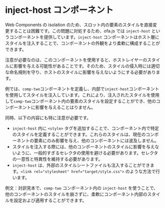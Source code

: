 <template is="exm-article">
<a href="../../publics/examples/inject-host/demo.html" preview></a>
<a href="../../publics/examples/inject-host/comp-one.html"></a>
<a href="../../publics/examples/inject-host/comp-two.html" main></a>
</template>

# inject-host コンポーネント

Web Components の isolation のため、スロット内の要素のスタイルを直接変更することは困難です。この問題に対処するため、ofa.js では `inject-host` というコンポーネントを提供しています。`inject-host` コンポーネントはホスト層にスタイルを注入することで、コンポーネントの外観をより柔軟に構成することができます。

注意が必要なのは、このコンポーネントを使用すると、ホストレイヤーのスタイルに影響を与える可能性があることです。そのため、スタイルの侵入時には適切な命名規則を守り、ホストのスタイルに影響を与えないようにする必要があります。

例では、`comp-two`コンポーネントを定義し、内部で`inject-host`コンポーネントを使用してスタイルを注入しています。これにより、注入されたスタイルを使用して`comp-two`コンポーネント内の要素のスタイルを設定することができ、他のコンポーネントに影響を与えることはりません。

同時、以下の内容にも特に注意が必要です。

- `inject-host` 内に `<style>` タグを追加することで、コンポーネント内で特定のスタイルを定義することができます。これらのスタイルは、現在のコンポーネントの要素にのみ影響を与え、他のコンポーネントには波及しません。
- スタイルを注入する際には、他のコンポーネントのスタイルに影響を与えないように、一般的すぎるセレクタの使用を避ける必要があります。セレクタの一意性と特異性を維持する必要があります。
- `inject-host` は、外部のスタイルシートファイルも注入することができます。`<link rel="stylesheet" href="target/style.css">` のような方法で行います。

例文：対訳見本で、`comp-two` コンポーネント内の `inject-host` を使うことで、他のコンポーネントのスタイルを崩さずに、柔軟にコンポーネント内部のスタイルを設定および適用することができます。
